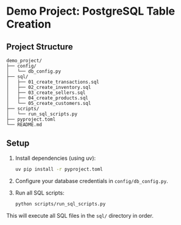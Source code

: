# Demo Project: PostgreSQL Table Creation

## Project Structure

```
demo_project/
├── config/
│   └── db_config.py
├── sql/
│   ├── 01_create_transactions.sql
│   ├── 02_create_inventory.sql
│   ├── 03_create_sellers.sql
│   ├── 04_create_products.sql
│   └── 05_create_customers.sql
├── scripts/
│   └── run_sql_scripts.py
├── pyproject.toml
└── README.md
```

## Setup

1. Install dependencies (using uv):
   ```sh
   uv pip install -r pyproject.toml
   ```

2. Configure your database credentials in `config/db_config.py`.

3. Run all SQL scripts:
   ```sh
   python scripts/run_sql_scripts.py
   ```

This will execute all SQL files in the `sql/` directory in order.
